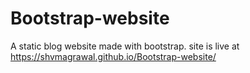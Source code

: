# Bootstrap-website
A static blog website made with bootstrap.
 site is live at https://shvmagrawal.github.io/Bootstrap-website/
